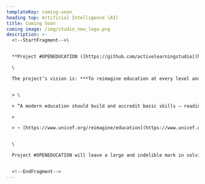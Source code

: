 ```yaml
---
templateKey: coming-soon
heading top: Artificial Intelligence (AI)
title: Coming Soon
coming image: /img/studio_new_logo.png
description: >-
  <!--StartFragment-->\


  **Project #OPENEDUCATION ([https://github.com/​activelearningstudio](https://github.com/activelearningstudio))** Project #OPENEDUCATION is an ambitious joint effort between Red Hat and the non-profit education technology company, Curriki. \

  \

  The project’s vision is: ***To reimagine education at every level and point in life, and do it through sharing, open technologies, and open content.***


  > \

  > “A modern education should build and accredit basic skills – reading, writing and math – as well as skills in problem-solving, creativity, critical thinking that young people need for work, to start a business and to engage productively in their communities.”

  >

  > ~ [https://www.unicef.org/​reimagine/education](https://www.unicef.org/reimagine/education)


  \

  Project #OPENEDUCATION will leave a large and indelible mark in solving these problems by making the tools used to create, deliver, and distribute high-quality, effective, and measurable learning experiences free, open and easy to access. Make a different. Join the #OPENEDUCATION movement!


  <!--EndFragment-->
---
```

